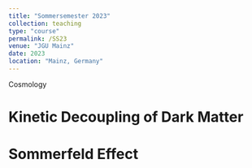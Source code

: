 ```yaml
---
title: "Sommersemester 2023"
collection: teaching
type: "course"
permalink: /SS23
venue: "JGU Mainz"
date: 2023
location: "Mainz, Germany"
---
```


Cosmology 

Kinetic Decoupling of Dark Matter
======

Sommerfeld Effect
======

